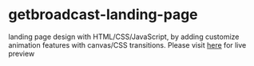 # getbroadcast-landing-page

landing page design with HTML/CSS/JavaScript, by adding customize animation features with canvas/CSS transitions. 
Please visit [here](https://getbroadcasting-static.herokuapp.com/) for live preview
